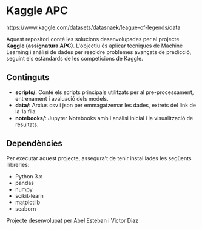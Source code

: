 # Kaggle APC

https://www.kaggle.com/datasets/datasnaek/league-of-legends/data

Aquest repositori conté les solucions desenvolupades per al projecte **Kaggle (assignatura APC)**. L'objectiu és aplicar tècniques de Machine Learning i anàlisi de dades per resoldre problemes avançats de predicció, seguint els estàndards de les competicions de Kaggle.

## Continguts

- **scripts/**: Conté els scripts principals utilitzats per al pre-processament, entrenament i avaluació dels models.
- **data/**: Arxius csv i json per emmagatzemar les dades, extrets del link de la 1a fila.
- **notebooks/**: Jupyter Notebooks amb l'anàlisi inicial i la visualització de resultats.

## Dependències

Per executar aquest projecte, assegura't de tenir instal·lades les següents llibreries:

- Python 3.x
- pandas
- numpy
- scikit-learn
- matplotlib
- seaborn

Projecte desenvolupat per Abel Esteban i Victor Diaz
